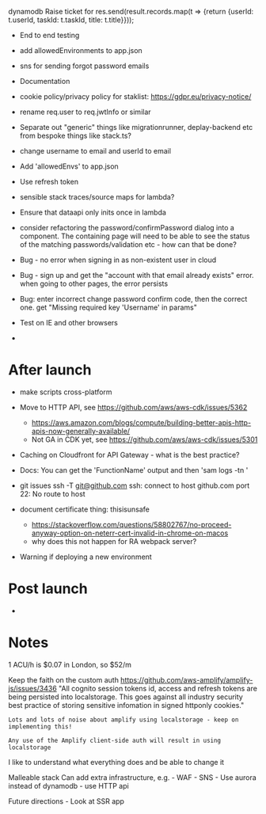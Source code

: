 dynamodb
    Raise ticket for 
        res.send(result.records.map(t => {return {userId: t.userId, taskId: t.taskId, title: t.title}}));




- End to end testing


- add allowedEnvironments to app.json
- sns for sending forgot password emails
- Documentation
- cookie policy/privacy policy for staklist: https://gdpr.eu/privacy-notice/
- rename req.user to req.jwtInfo or similar
- Separate out "generic" things like migrationrunner, deplay-backend etc from bespoke things like stack.ts?
- change username to email and userId to email
- Add 'allowedEnvs' to app.json
- Use refresh token
- sensible stack traces/source maps for lambda?
- Ensure that dataapi only inits once in lambda
- consider refactoring the password/confirmPassword dialog into a component. The containing page will need to be able to see the status of the matching passwords/validation etc - how can that be done?
- Bug - no error when signing in as non-existent user in cloud
- Bug - sign up and get the "account with that email already exists" error. when going to other pages, the error persists
- Bug: enter incorrect change password confirm code, then the correct one. get "Missing required key 'Username' in params"
- Test on IE and other browsers




- 
# After launch

- make scripts cross-platform
- Move to HTTP API, see https://github.com/aws/aws-cdk/issues/5362
  - https://aws.amazon.com/blogs/compute/building-better-apis-http-apis-now-generally-available/
  - Not GA in CDK yet, see https://github.com/aws/aws-cdk/issues/5301
- Caching on Cloudfront for API Gateway - what is the best practice?
- Docs: You can get the 'FunctionName' output and then 'sam logs -tn <FunctionName>'
- git issues
    ssh -T git@github.com
    ssh: connect to host github.com port 22: No route to host

- document certificate thing: thisisunsafe
  - https://stackoverflow.com/questions/58802767/no-proceed-anyway-option-on-neterr-cert-invalid-in-chrome-on-macos
  - why does this not happen for RA webpack server?


- Warning if deploying a new environment

# Post launch

- 

# Notes

1 ACU/h is $0.07 in London, so $52/m

Keep the faith on the custom auth
    https://github.com/aws-amplify/amplify-js/issues/3436
        "All cognito session tokens id, access and refresh tokens are being persisted into localstorage. This goes against all industry security best practice of storing sensitive infomation in signed httponly cookies."

    Lots and lots of noise about amplify using localstorage - keep on implementing this!

    Any use of the Amplify client-side auth will result in using localstorage



I like to understand what everything does and be able to change it

Malleable stack
    Can add extra infrastructure, e.g.
        - WAF
        - SNS
        - Use aurora instead of dynamodb
        - use HTTP api

Future directions
    - Look at SSR app